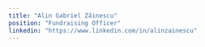 ```yaml
---
title: "Alin Gabriel Zăinescu"
position: "Fundraising Officer"
linkedin: "https://www.linkedin.com/in/alinzainescu"
---
```

